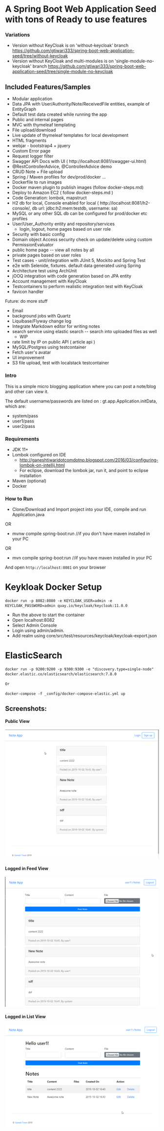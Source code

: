 # A Spring Boot Web Application Seed with tons of Ready to use features

### Variations
- Version without KeyCloak is on 'without-keycloak' branch https://github.com/gtiwari333/spring-boot-web-application-seed/tree/without-keycloak
- Version without KeyCloak and multi-modules is on 'single-module-no-keycloak' branch https://github.com/gtiwari333/spring-boot-web-application-seed/tree/single-module-no-keycloak

##### 

## Included Features/Samples
- Modular application
- Data JPA with User/Authority/Note/ReceivedFile entities, example of EntityGraph
- Default test data created while running the app
- Public and internal pages
- MVC with thymeleaf templating
- File upload/download
- Live update of thymeleaf templates for local development
- HTML fragments
- webjar - bootstrap4 + jquery
- Custom Error page
- Request logger filter
- Swagger API Docs with UI  ( http://localhost:8081/swagger-ui.html)
- @RestControllerAdvice, @ControllerAdvice demo
- CRUD Note + File upload
- Spring / Maven profiles for dev/prod/docker ...
- Dockerfile to run images
- Docker maven plugin to publish images (follow docker-steps.md)
- Deploy to Amazon EC2 ( follow docker-steps.md )
- Code Generation: lombok,  mapstruct 
- H2 db for local, Console enabled for local ( http://localhost:8081/h2-console/, db url: jdbc:h2:mem:testdb, username: sa)
- MySQL or any other SQL db can be configured for prod/docker etc profiles
- User/User_Authority entity and repository/services
    - login, logout, home pages based on user role
- Security with basic config
- Domain object Access security check on update/delete using custom PermissionEvaluator
- public home page -- view all notes by all 
- private pages based on user roles
- Test cases - unit/integration with JUnit 5, Mockito and Spring Test
- e2e with Selenide, fixtures. default data generated using Spring
- Architecture test using ArchUnit
- jOOQ integration with code generation based on JPA entity 
- Account management with KeyCloak
- Testcontainers to perform realistic integration test with KeyCloak 
- favicon handler

Future: do more stuff
- Email
- background jobs with Quartz
- Liquibase/Flyway change log
- Integrate Markdown editor for writing notes
- search service using elastic search -- search into uploaded files as well
    - WIP
- rate limit by IP on public API ( article api )
- MySQL/Postgres using testcontainer
- Fetch user's avatar
- UI improvement
- S3 file upload, test with localstack testcontainer
 

### Intro
This is a simple micro blogging application where you can post a note/blog and other can view it.

The default username/passwords are listed on : gt.app.Application.initData, which are:

- system/pass
- user1/pass
- user2/pass

### Requirements
- JDK 11+
- Lombok configured on IDE
    - http://ganeshtiwaridotcomdotnp.blogspot.com/2016/03/configuring-lombok-on-intellij.html
    - For eclipse, download the lombok jar, run it, and point to eclipse installation
- Maven (optional)
- Docker

### How to Run
- Clone/Download and Import project into your IDE, compile and run Application.java 

OR

- mvnw compile spring-boot:run   //if you don't have maven installed in your PC

OR

- mvn compile spring-boot:run //if you have maven  installed in your PC

And open   `http://localhost:8081` on your browser

# Keykloak Docker Setup
```
docker run -p 8082:8080 -e KEYCLOAK_USER=admin -e KEYCLOAK_PASSWORD=admin quay.io/keycloak/keycloak:11.0.0
```
- Run the above to start the container
- Open localhost:8082
- Select Admin Console
- Login using admin/admin. 
- Add realm using core/src/test/resources/keycloak/keycloak-export.json

# ElasticSearch 
```
docker run -p 9200:9200 -p 9300:9300 -e "discovery.type=single-node" docker.elastic.co/elasticsearch/elasticsearch:7.8.0

Or

docker-compose -f _config/docker-compose-elastic.yml up

```
## Screenshots:

#### Public View
![](screenshots/public-view.png)

#### Logged in Feed View
![](screenshots/logged-in-feed-view.png)

#### Logged in List View
![](screenshots/logged-in-note-list-view.png)

